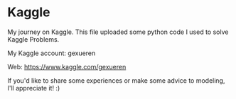 # Kaggle

My journey on Kaggle. This file uploaded some python code I used to solve Kaggle Problems.

My Kaggle account: gexueren

Web: https://www.kaggle.com/gexueren

If you'd like to share some experiences or make some advice to modeling, I'll appreciate it! :)

